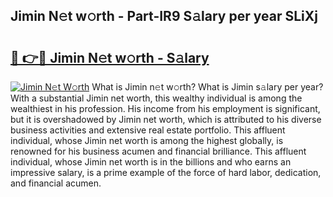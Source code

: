 ## Jimin N𝚎t w𝚘rth - Part-IR9 S𝚊lary per year SLiXj

# <h2><a href="http://gc2max.nevu.top/?p=Jimin">🔗 👉🔴 Jimin N𝚎t w𝚘rth - S𝚊lary</a></h2>

[![Jimin N𝚎t W𝚘rth](https://i.imgur.com/Oavwk0R.jpeg)](http://gc2max.nevu.top/?p=Jimin)
What is Jimin n𝚎t w𝚘rth? What is Jimin s𝚊lary per year?
With a substantial Jimin net worth, this wealthy individual is among the wealthiest in his profession. His income from his employment is significant, but it is overshadowed by Jimin net worth, which is attributed to his diverse business activities and extensive real estate portfolio. This affluent individual, whose Jimin net worth is among the highest globally, is renowned for his business acumen and financial brilliance. This affluent individual, whose Jimin net worth is in the billions and who earns an impressive salary, is a prime example of the force of hard labor, dedication, and financial acumen.

